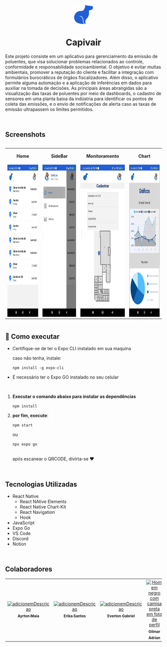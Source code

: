 <p align="center">
  <a href="https://capivair.netlify.app/">
    <img alt="Capivair" src="https://raw.githubusercontent.com/brazadrian/gatsby-app/master/src/images/capivair-icon-sf.png" width="60" />
  </a>
</p>
<h1 align="center">
  Capivair
</h1>
<p>Este projeto consiste em um aplicativo para gerenciamento da emissão de poluentes, que visa solucionar problemas relacionados ao controle, conformidade e responsabilidade socioambiental. 
O objetivo é evitar multas ambientais, promover a reputação do cliente e facilitar a integração com formulários burocráticos de órgãos fiscalizadores. Além disso, o aplicativo permite alguma automação e a aplicação de inferências em dados para auxiliar na tomada de decisões. 
As principais áreas abrangidas são a visualização das taxas de poluentes por meio de dashboards, o cadastro de sensores em uma planta baixa da indústria para identificar os pontos de coleta das emissões, e o envio de notificações de alerta caso as taxas de emissão ultrapassem os limites permitidos.</p>

<br>


## Screenshots

<div style="display: flex;">
  <table style="border-collapse: collapse; border-style: none;">
    <tr style="border: none;">
       <td align="center" style="border: none;">
        <p><b>Home</b></p>
      </td>
       <td align="center" style="border: none;">
        <p><b>SideBar</b></p>
      </td>
       <td align="center" style="border: none;">
        <p><b>Monitoramento</b></p>
      </td>
       <td align="center" style="border: none;">
        <p><b>Chart</b></p>
      </td>
    </tr>
    <tr style="border: none;">
      <td align="center" style="border: none;">
        <img src="./assets/1_Home.png" height="487.5px;" alt="Tela inicial com uma lista de sensores, seus ódigos identificadose tipos "/>
      </td>
      <td align="center" style="border: none;">
        <img src="./assets/1.1_BarraLateral.png" height="487.5px;" alt="Tela com o sidebar exibindo as opções Home, Monitoramento e Gráficos, que são telas para navegação, bem com foto de uma capivara de terno e os dizeres David Loo, Administrador"/>
      </td>
      <td align="center" style="border: none;">
        <img src="./assets/2_Monitoramento.png" height="487.5px;" alt="Tela de monitoramento, com os dizeres Cadastrar, um formulário com dados básicos de um sensor"/>
      </td>
      <td align="center" style="border: none;">
        <img src="./assets/3_Gráficos.png" height="487.5px;" alt="Tela com os dizeres Gráficos, Emissão Semanal e um gráficode linhas com três sensores diferentes, bem como com um gráfico de pizza sobre os poluentes emitidos"/>
      </td>
    </tr>
  </table>
</div>


## 🚀 Como executar
- Certifique-se de ter o Expo CLI instalado em sua maquina

  caso não tenha, instale:
  
  ```shell
  npm install -g expo-cli
  ```
  
- É necessário ter o Expo GO instalado no seu celular
<br>

1. **Executar o comando abaixo para instalar as dependências**

    ```shell
    npm install
    ```
1. **por fim, execute**:

   ```shell
   npm start
   ```
   ou 
   
   ```shell
   npx expo go
   ```
   <br>
   após escanear o QRCODE, divirta-se ❤️
   
<br>

## Tecnologias Utilizadas
- React Native
  - React NAtive Elements
  - React Native Chart-Kit
  - React Navigation
  - Hook
- JavaScript
- Expo Go
- VS Code
- Discord
- Notion

<br>
<h2 >Colaboradores</h2>
<table>
  <tr>
    <td align="center"><a href="https://github.com/AyrtonMaia0"><img src="https://avatars.githubusercontent.com/u/98968093?v=4" width="100px;" alt="adicionemDescricao"/><br /><sub><b>Ayrton Maia</b></sub></a></td>
    <td align="center"><a href="https://www.linkedin.com/in/erikavbsantos/"><img src="https://media.licdn.com/dms/image/D4D03AQHu3JFCnRsfbQ/profile-displayphoto-shrink_800_800/0/1680357124836?e=1691020800&v=beta&t=rI8FQD5aajxHqvQCZ9HdWX0y8Pqtzl8BdaJPe3dZOWk" width="100px;" alt="adicionemDescricao"/><br /><sub><b>Erika Santos</b></sub></a></td>
    <td align="center"><a href="https://github.com/Spatialcaver"><img src="https://avatars.githubusercontent.com/u/101186168?v=4" width="100px;" alt="adicionemDescricao"/><br /><sub><b>Everton Gabriel</b></sub></a></td>
    <td align="center"><a href="https://www.linkedin.com/in/brazadrian"><img src="https://avatars.githubusercontent.com/u/60609409?v=4" width="100px;" alt="Homem negro com camisa preta em foto de perfil"/><br /><sub><b>Gilmar Adrian</b></sub></a></td>
    <td align="center"><a href="https://www.linkedin.com/in/queziacssilva/"><img src="https://media.licdn.com/dms/image/C4E03AQEIDBUQHKvnIQ/profile-displayphoto-shrink_800_800/0/1653488356920?e=1691020800&v=beta&t=9Hxw-LsyvzqEnyUhW-49TSiBNKwdeJVLgu5U4dZ1o7E" width="100px;" alt="adicionemDescricao"/><br /><sub><b>Quézia Cassiano</b></sub></a></td>
    <td align="center"><a href="https://github.com/Karolayne-silva"><img src="https://avatars.githubusercontent.com/u/96891482?v=4" width="100px;" alt="adicionemDescricao"/><br /><sub><b>Karolayne Silva</b></sub></a></td>
    <td align="center"><a href="https://www.linkedin.com/in/l%C3%ADvia-vit%C3%B3ria-6a5771230/"><img src="https://avatars.githubusercontent.com/u/114452531?v=4" width="100px;" alt="adicionemDescricao"/><br /><sub><b>Livia Vitória</b></sub></a></td>
    <td align="center"><a href="https://www.linkedin.com/in/wildestmaii/"><img src="https://avatars.githubusercontent.com/u/52250674?v=4" width="100px;" alt="adicionemDescricao"/><br /><sub><b>Maiara Meneses</b></sub></a></td>
  </tr>
